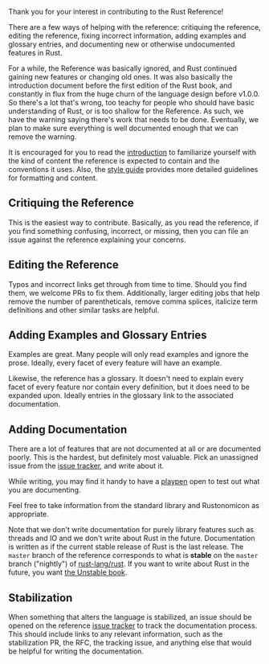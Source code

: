 Thank you for your interest in contributing to the Rust Reference!

There are a few ways of helping with the reference: critiquing the reference,
editing the reference, fixing incorrect information, adding examples and
glossary entries, and documenting new or otherwise undocumented features in
Rust.

For a while, the Reference was basically ignored, and Rust continued gaining new
features or changing old ones. It was also basically the introduction document
before the first edition of the Rust book, and constantly in flux from the huge
churn of the language design before v1.0.0. So there's a lot that's wrong, too
teachy for people who should have basic understanding of Rust, or is too shallow
for the Reference. As such, we have the warning saying there's work that needs
to be done. Eventually, we plan to make sure everything is well documented
enough that we can remove the warning.

It is encouraged for you to read the [introduction] to familiarize yourself
with the kind of content the reference is expected to contain and the
conventions it uses. Also, the [style guide] provides more detailed guidelines
for formatting and content.

## Critiquing the Reference

This is the easiest way to contribute. Basically, as you read the reference, if
you find something confusing, incorrect, or missing, then you can file an issue
against the reference explaining your concerns.

## Editing the Reference

Typos and incorrect links get through from time to time. Should you find them,
we welcome PRs to fix them. Additionally, larger editing jobs that help remove
the number of parentheticals, remove comma splices, italicize term definitions
and other similar tasks are helpful.

## Adding Examples and Glossary Entries

Examples are great. Many people will only read examples and ignore the prose.
Ideally, every facet of every feature will have an example.

Likewise, the reference has a glossary. It doesn't need to explain every facet
of every feature nor contain every definition, but it does need to be expanded
upon. Ideally entries in the glossary link to the associated documentation.

## Adding Documentation

There are a lot of features that are not documented at all or are documented
poorly. This is the hardest, but definitely most valuable. Pick an unassigned
issue from the [issue tracker], and write about it.

While writing, you may find it handy to have a [playpen] open to test out what
you are documenting.

Feel free to take information from the standard library and Rustonomicon as
appropriate.

Note that we don't write documentation for purely library features such as
threads and IO and we don't write about Rust in the future. Documentation is
written as if the current stable release of Rust is the last release. The
`master` branch of the reference corresponds to what is **stable** on the
`master` branch ("nightly") of [rust-lang/rust]. If you want to write about
Rust in the future, you want [the Unstable book][unstable].

## Stabilization

When something that alters the language is stabilized, an issue should be
opened on the reference [issue tracker] to track the documentation process.
This should include links to any relevant information, such as the
stabilization PR, the RFC, the tracking issue, and anything else that would be
helpful for writing the documentation.

[introduction]: src/introduction.md
[issue tracker]: https://github.com/rust-lang/reference/issues
[playpen]: https://play.rust-lang.org/
[rust-lang/rust]: https://github.com/rust-lang/rust/
[style guide]: STYLE.md
[unstable]: https://doc.rust-lang.org/nightly/unstable-book/
